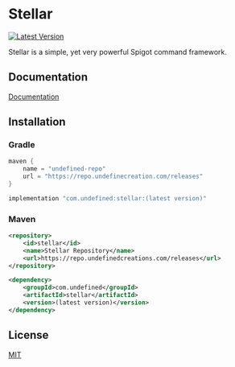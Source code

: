 
# Stellar

[![Latest Version](https://img.shields.io/badge/dynamic/xml?label=Latest%20Version&style=for-the-badge&logo=gradle&url=https%3A%2F%2Frepo.undefinedcreations.com%2Freleases%2Fcom%2Fundefined%2Fstellar%2Fmaven-metadata.xml&query=%2F%2Fmetadata%2F%2Fversioning%2F%2Flatest)](https://github.com/UndefinedCreations/Akari/releases)

Stellar is a simple, yet very powerful Spigot command framework.

## Documentation

[Documentation](https://docs.undefinedcreations.com)


## Installation

### Gradle

```gradle
maven {
    name = "undefined-repo"
    url = "https://repo.undefinecreation.com/releases"
}
```
```gradle
implementation "com.undefined:stellar:(latest version)"
```

### Maven

```xml
<repository>
    <id>stellar</id>
    <name>Stellar Repository</name>
    <url>https://repo.undefinedcreations.com/releases</url>
</repository>
```
```xml
<dependency>
    <groupId>com.undefined</groupId>
    <artifactId>stellar</artifactId>
    <version>(latest version)</version>
</dependency>
```
## License

[MIT](https://choosealicense.com/licenses/mit/)
